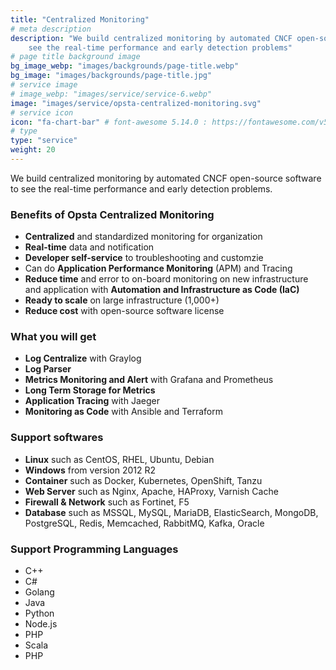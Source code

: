 ```yaml
---
title: "Centralized Monitoring"
# meta description
description: "We build centralized monitoring by automated CNCF open-source software to 
	see the real-time performance and early detection problems"
# page title background image
bg_image_webp: "images/backgrounds/page-title.webp"
bg_image: "images/backgrounds/page-title.jpg"
# service image
# image_webp: "images/service/service-6.webp"
image: "images/service/opsta-centralized-monitoring.svg"
# service icon
icon: "fa-chart-bar" # font-awesome 5.14.0 : https://fontawesome.com/v5.14.0/icons/
# type
type: "service"
weight: 20
---
```


We build centralized monitoring by automated CNCF open-source software to see the real-time performance and early detection problems.

### Benefits of Opsta Centralized Monitoring

* **Centralized** and standardized monitoring for organization
* **Real-time** data and notification
* **Developer self-service** to troubleshooting and customzie
* Can do **Application Performance Monitoring** (APM) and Tracing
* **Reduce time** and error to on-board monitoring on new infrastructure and application with **Automation and Infrastructure as Code (IaC)**
* **Ready to scale** on large infrastructure (1,000+)
* **Reduce cost** with open-source software license

### What you will get

* **Log Centralize** with Graylog
* **Log Parser**
* **Metrics Monitoring and Alert** with Grafana and Prometheus
* **Long Term Storage for Metrics**
* **Application Tracing** with Jaeger
* **Monitoring as Code** with Ansible and Terraform

### Support softwares

* **Linux** such as CentOS, RHEL, Ubuntu, Debian
* **Windows** from version 2012 R2
* **Container** such as Docker, Kubernetes, OpenShift, Tanzu
* **Web Server** such as Nginx, Apache, HAProxy, Varnish Cache
* **Firewall & Network** such as Fortinet, F5
* **Database** such as MSSQL, MySQL, MariaDB, ElasticSearch, MongoDB, PostgreSQL, Redis, Memcached, RabbitMQ, Kafka, Oracle

### Support Programming Languages

* C++
* C#
* Golang
* Java
* Python
* Node.js
* PHP
* Scala
* PHP
